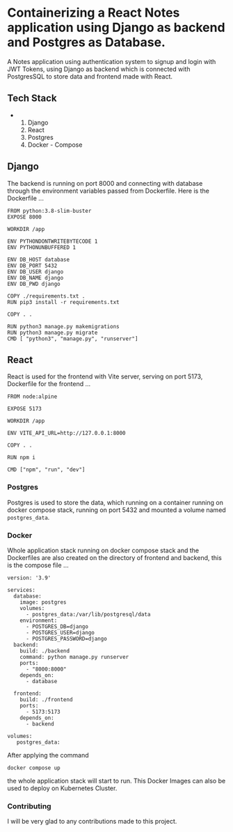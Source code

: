 # Containerizing a React Notes application using Django as backend and Postgres as Database.
A Notes application using authentication system to signup and login with JWT Tokens, using Django as backend which is connected with PostgresSQL to store data and frontend made with React.
## Tech Stack
- 1. Django
  2. React
  3. Postgres
  4. Docker - Compose

## Django
The backend is running on port 8000 and connecting with database through the environment variables passed from Dockerfile. Here is the Dockerfile ...
```
FROM python:3.8-slim-buster
EXPOSE 8000

WORKDIR /app

ENV PYTHONDONTWRITEBYTECODE 1
ENV PYTHONUNBUFFERED 1

ENV DB_HOST database
ENV DB_PORT 5432
ENV DB_USER django
ENV DB_NAME django
ENV DB_PWD django

COPY ./requirements.txt .
RUN pip3 install -r requirements.txt

COPY . .

RUN python3 manage.py makemigrations
RUN python3 manage.py migrate
CMD [ "python3", "manage.py", "runserver"]
```
## React
React is used for the frontend with Vite server, serving on port 5173, Dockerfile for the frontend ...
```
FROM node:alpine

EXPOSE 5173

WORKDIR /app

ENV VITE_API_URL=http://127.0.0.1:8000

COPY . .

RUN npm i

CMD ["npm", "run", "dev"]
```
### Postgres
Postgres is used to store the data, which running on a container running on docker compose stack, running on port 5432 and mounted a volume named ``` postgres_data ```.

### Docker
Whole application stack running on docker compose stack and the Dockerfiles are also created on the directory of frontend and backend, this is the compose file ...
```
version: '3.9'

services:
  database:
    image: postgres
    volumes:
      - postgres_data:/var/lib/postgresql/data
    environment:
      - POSTGRES_DB=django
      - POSTGRES_USER=django
      - POSTGRES_PASSWORD=django
  backend:
    build: ./backend
    command: python manage.py runserver 
    ports:
      - "8000:8000"
    depends_on:
      - database

  frontend:
    build: ./frontend
    ports:
      - 5173:5173
    depends_on:
      - backend

volumes:
   postgres_data:
```
After applying the command
```
docker compose up
```
the whole application stack will start to run. This Docker Images can also be used to deploy on Kubernetes Cluster.

### Contributing 
I will be very glad to any contributions made to this project.
